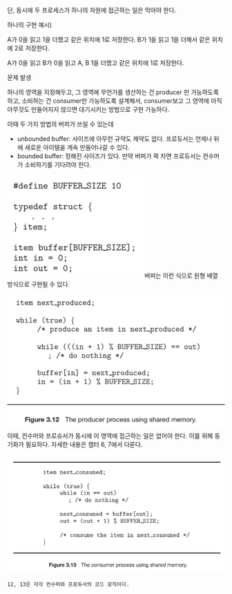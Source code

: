 
단, 동시에 두 프로세스가 하나의 자원에 접근하는 일은 막아야 한다.

하나의 구현 예시)

A가 0을 읽고 1을 더했고 같은 위치에 1로 저장한다.
B가 1을 읽고 1을 더해서 같은 위치에 2로 저장한다.

A가 0을 읽고 B가 0을 읽고 A, B 1을 더했고 같은 위치에 1로 저장한다.

문제 발생

하나의 영역을 지정해두고, 그 영역에 무언가를 생산하는 건 producer 만 가능하도록 하고, 소비하는 건 consumer만 가능하도록 설계해서, consumer보고 그 영역에 아직 아무것도 만들어지지 않으면 대기시키는 방법으로 구현 가능하다. 

이때 두 가지 방법의 버퍼가 쓰일 수 있는데

- unbounded buffer: 사이즈에 아무런 규약도 제약도 없다. 프로듀서는 언제나 뒤에 새로운 아이템을 계속 만들어나갈 수 있다.
- bounded buffer: 정해진 사이즈가 있다. 만약 버퍼가 꽉 차면 프로듀서는 컨수머가 소비하기를 기다려야 한다.

![](attachments/Pasted%20image%2020230211193230.png)
버퍼는 이런 식으로 원형 배열 방식으로 구현될 수 있다.

![](attachments/Pasted%20image%2020230211193319.png)
이때, 컨수머와 프로슈서가 동시에 이 영역에 접근하는 일은 없어야 한다. 이를 위해 동기화가 필요하다. 자세한 내용은 챕터 6, 7에서 다룬다.

![](attachments/Pasted%20image%2020230211193611.png)

	12, 13은 각각 컨수머와 프로듀서의 코드 로직이다.